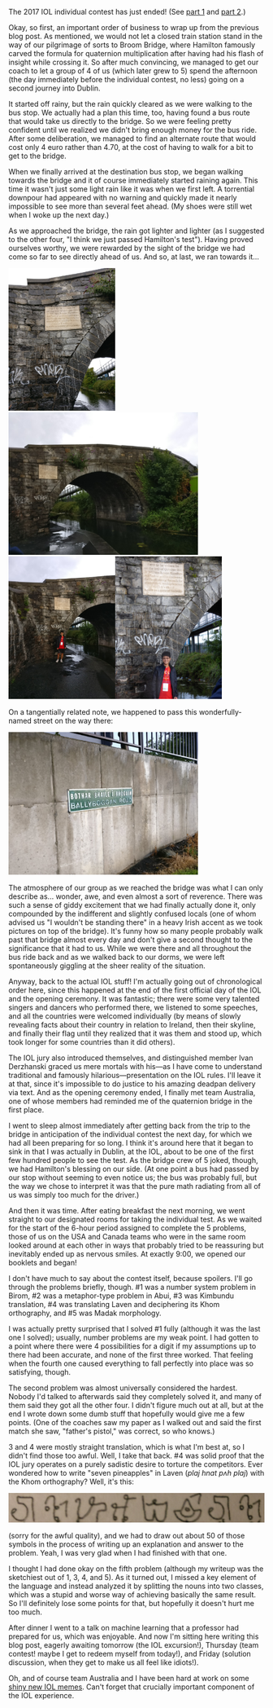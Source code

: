 <!--METADATA
tags: iol
date: 2017-08-01
title: IOL, days 5-6: Seven pineapples
-->
The 2017 IOL individual contest has just ended! (See [part 1](/blog/iol-days-1-4-we-need-to-remove-andys-brain/) and [part 2](/blog/iol-day-4-hunting-hamilton/).)

<style>
img { max-width: 100%; max-height: 20em; }
</style>

Okay, so first, an important order of business to wrap up from the previous
blog post. As mentioned, we would not let a closed train station stand in the
way of our pilgrimage of sorts to Broom Bridge, where Hamilton famously carved
the formula for quaternion multiplication after having had his flash of insight
while crossing it. So after much convincing, we managed to get our coach to let
a group of 4 of us (which later grew to 5) spend the afternoon (the day
immediately before the individual contest, no less) going on a second journey
into Dublin.

It started off rainy, but the rain quickly cleared as we were walking to the
bus stop. We actually had a plan this time, too, having found a bus route that
would take us directly to the bridge. So we were feeling pretty confident until
we realized we didn't bring enough money for the bus ride. After some
deliberation, we managed to find an alternate route that would cost only 4 euro
rather than 4.70, at the cost of having to walk for a bit to get to the bridge.

When we finally arrived at the destination bus stop, we began walking towards
the bridge and it of course immediately started raining again. This time it
wasn't just some light rain like it was when we first left. A torrential
downpour had appeared with no warning and quickly made it nearly impossible to
see more than several feet ahead. (My shoes were still wet when I woke up the
next day.)

As we approached the bridge, the rain got lighter and lighter (as I suggested
to the other four, "I think we just passed Hamilton's test"). Having proved
ourselves worthy, we were rewarded by the sight of the bridge we had come so
far to see directly ahead of us. And so, at last, we ran towards it...

[![](/s/iol/19.jpg)](/s/iol/19.jpg)[![](/s/iol/20.jpg)](/s/iol/20.jpg)[![](/s/iol/21.jpg)](/s/iol/21.jpg)[![](/s/iol/22.jpg)](/s/iol/22.jpg)

On a tangentially related note, we happened to pass this wonderfully-named
street on the way there:

[![](/s/iol/23.jpg)](/s/iol/23.jpg)

The atmosphere of our group as we reached the bridge was what I can only
describe as... wonder, awe, and even almost a sort of reverence. There was such
a sense of giddy excitement that we had finally actually done it, only
compounded by the indifferent and slightly confused locals (one of whom advised
us "I wouldn't be standing there" in a heavy Irish accent as we took pictures
on top of the bridge). It's funny how so many people probably walk past that
bridge almost every day and don't give a second thought to the significance
that it had to us. While we were there and all throughout the bus ride back and
as we walked back to our dorms, we were left spontaneously giggling at the
sheer reality of the situation.

Anyway, back to the actual IOL stuff! I'm actually going out of chronological
order here, since this happened at the end of the first official day of the IOL
and the opening ceremony. It was fantastic; there were some very talented
singers and dancers who performed there, we listened to some speeches, and all
the countries were welcomed individually (by means of slowly revealing facts
about their country in relation to Ireland, then their skyline, and finally
their flag until they realized that it was them and stood up, which took longer
for some countries than it did others).

The IOL jury also introduced themselves, and distinguished member Ivan
Derzhanski graced us mere mortals with his—as I have come to understand
traditional and famously hilarious—presentation on the IOL rules. I'll leave it
at that, since it's impossible to do justice to his amazing deadpan delivery
via text. And as the opening ceremony ended, I finally met team Australia, one
of whose members had reminded me of the quaternion bridge in the first place.

I went to sleep almost immediately after getting back from the trip to the
bridge in anticipation of the individual contest the next day, for which we had
all been preparing for so long. I think it's around here that it began to sink
in that I was actually in Dublin, at the IOL, about to be one of the first few
hundred people to see the test. As the bridge crew of 5 joked, though, we had
Hamilton's blessing on our side. (At one point a bus had passed by our stop
without seeming to even notice us; the bus was probably full, but the way we
chose to interpret it was that the pure math radiating from all of us was
simply too much for the driver.)

And then it was time. After eating breakfast the next morning, we went straight
to our designated rooms for taking the individual test. As we waited for the
start of the 6-hour period assigned to complete the 5 problems, those of us on
the USA and Canada teams who were in the same room looked around at each other
in ways that probably tried to be reassuring but inevitably ended up as nervous
smiles. At exactly 9:00, we opened our booklets and began!

I don't have much to say about the contest itself, because spoilers. I'll go
through the problems briefly, though. #1 was a number system problem in Birom,
\#2 was a metaphor-type problem in Abui, #3 was Kimbundu translation, #4 was
translating Laven and deciphering its Khom orthography, and #5 was Madak
morphology.

I was actually pretty surprised that I solved #1 fully (although it was the
last one I solved); usually, number problems are my weak point. I had gotten to
a point where there were 4 possibilities for a digit if my assumptions up to
there had been accurate, and none of the first three worked. That feeling when
the fourth one caused everything to fall perfectly into place was so
satisfying, though.

The second problem was almost universally considered the hardest. Nobody I'd
talked to afterwards said they completely solved it, and many of them said they
got all the other four. I didn't figure much out at all, but at the end I wrote
down some dumb stuff that hopefully would give me a few points. (One of the
coaches saw my paper as I walked out and said the first match she saw,
"father's pistol," was correct, so who knows.)

3 and 4 were mostly straight translation, which is what I'm best at, so I
didn't find those too awful. Well, I take that back. #4 was solid proof that
the IOL jury operates on a purely sadistic desire to torture the competitors.
Ever wondered how to write "seven pineapples" in Laven (*plaj hnat pʌh plaj*)
with the Khom orthography? Well, it's this:

<img src='/s/iol/24.jpg' style='width:100%'>

(sorry for the awful quality), and we had to draw out about 50 of those symbols
in the process of writing up an explanation and answer to the problem. Yeah, I
was very glad when I had finished with that one.

I thought I had done okay on the fifth problem (although my writeup was the
sketchiest out of 1, 3, 4, and 5). As it turned out, I missed a key element of
the language and instead analyzed it by splitting the nouns into two classes,
which was a stupid and worse way of achieving basically the same result. So
I'll definitely lose some points for that, but hopefully it doesn't hurt me too
much.

After dinner I went to a talk on machine learning that a professor had prepared
for us, which was enjoyable. And now I'm sitting here writing this blog post,
eagerly awaiting tomorrow (the IOL excursion!), Thursday (team contest! maybe I
get to redeem myself from today!), and Friday (solution discussion, when they
get to make us all feel like idiots!).

Oh, and of course team Australia and I have been hard at work on some [shiny
new IOL memes](https://www.facebook.com/iolmemes/). Can't forget that crucially
important component of the IOL experience.
